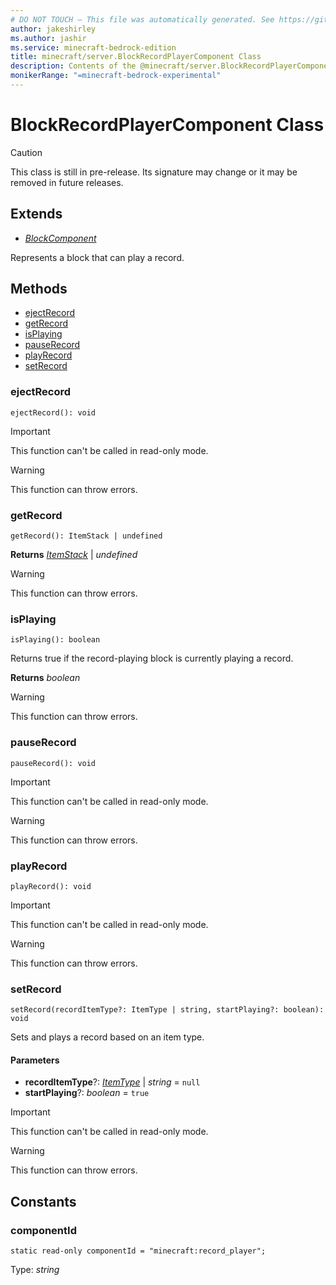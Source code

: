 ```yaml
---
# DO NOT TOUCH — This file was automatically generated. See https://github.com/mojang/minecraftapidocsgenerator to modify descriptions, examples, etc.
author: jakeshirley
ms.author: jashir
ms.service: minecraft-bedrock-edition
title: minecraft/server.BlockRecordPlayerComponent Class
description: Contents of the @minecraft/server.BlockRecordPlayerComponent class.
monikerRange: "=minecraft-bedrock-experimental"
---
```

# BlockRecordPlayerComponent Class

> [!CAUTION]
> This class is still in pre-release.  Its signature may change or it may be removed in future releases.

## Extends
- [*BlockComponent*](BlockComponent.md)

Represents a block that can play a record.

## Methods
- [ejectRecord](#ejectrecord)
- [getRecord](#getrecord)
- [isPlaying](#isplaying)
- [pauseRecord](#pauserecord)
- [playRecord](#playrecord)
- [setRecord](#setrecord)

### **ejectRecord**
`
ejectRecord(): void
`

> [!IMPORTANT]
> This function can't be called in read-only mode.

> [!WARNING]
> This function can throw errors.

### **getRecord**
`
getRecord(): ItemStack | undefined
`

**Returns** [*ItemStack*](ItemStack.md) | *undefined*

> [!WARNING]
> This function can throw errors.

### **isPlaying**
`
isPlaying(): boolean
`

Returns true if the record-playing block is currently playing a record.

**Returns** *boolean*

> [!WARNING]
> This function can throw errors.

### **pauseRecord**
`
pauseRecord(): void
`

> [!IMPORTANT]
> This function can't be called in read-only mode.

> [!WARNING]
> This function can throw errors.

### **playRecord**
`
playRecord(): void
`

> [!IMPORTANT]
> This function can't be called in read-only mode.

> [!WARNING]
> This function can throw errors.

### **setRecord**
`
setRecord(recordItemType?: ItemType | string, startPlaying?: boolean): void
`

Sets and plays a record based on an item type.

#### **Parameters**
- **recordItemType**?: [*ItemType*](ItemType.md) | *string* = `null`
- **startPlaying**?: *boolean* = `true`

> [!IMPORTANT]
> This function can't be called in read-only mode.

> [!WARNING]
> This function can throw errors.

## Constants

### **componentId**
`static read-only componentId = "minecraft:record_player";`

Type: *string*
